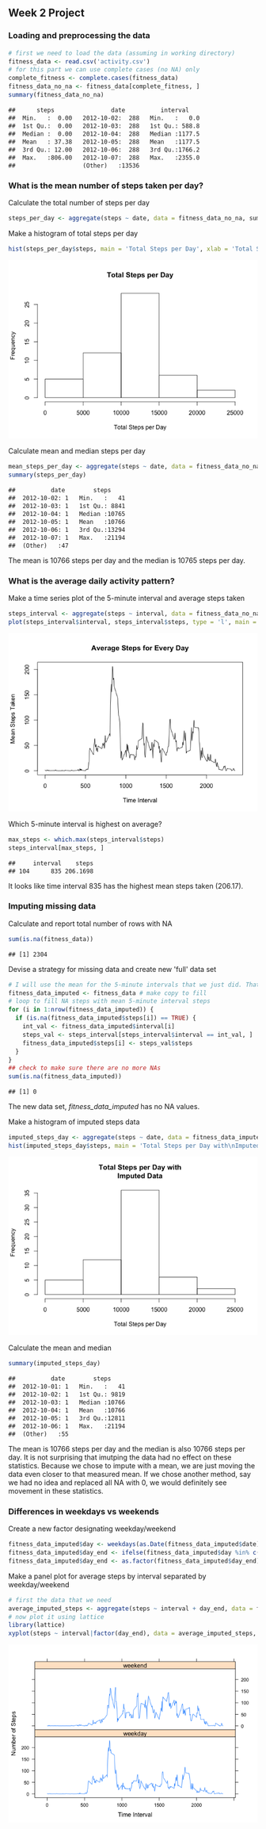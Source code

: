 Week 2 Project
--------------

### Loading and preprocessing the data

``` r
# first we need to load the data (assuming in working directory)
fitness_data <- read.csv('activity.csv')
# for this part we can use complete cases (no NA) only
complete_fitness <- complete.cases(fitness_data)
fitness_data_no_na <- fitness_data[complete_fitness, ]
summary(fitness_data_no_na)
```

    ##      steps                date          interval     
    ##  Min.   :  0.00   2012-10-02:  288   Min.   :   0.0  
    ##  1st Qu.:  0.00   2012-10-03:  288   1st Qu.: 588.8  
    ##  Median :  0.00   2012-10-04:  288   Median :1177.5  
    ##  Mean   : 37.38   2012-10-05:  288   Mean   :1177.5  
    ##  3rd Qu.: 12.00   2012-10-06:  288   3rd Qu.:1766.2  
    ##  Max.   :806.00   2012-10-07:  288   Max.   :2355.0  
    ##                   (Other)   :13536

### What is the mean number of steps taken per day?

Calculate the total number of steps per day

``` r
steps_per_day <- aggregate(steps ~ date, data = fitness_data_no_na, sum)
```

Make a histogram of total steps per day

``` r
hist(steps_per_day$steps, main = 'Total Steps per Day', xlab = 'Total Steps per Day')
```

![](Coursera_Repro_Research_Wk2_files/figure-markdown_github/histtotalstepsday-1.png)

Calculate mean and median steps per day

``` r
mean_steps_per_day <- aggregate(steps ~ date, data = fitness_data_no_na, mean)
summary(steps_per_day)
```

    ##          date        steps      
    ##  2012-10-02: 1   Min.   :   41  
    ##  2012-10-03: 1   1st Qu.: 8841  
    ##  2012-10-04: 1   Median :10765  
    ##  2012-10-05: 1   Mean   :10766  
    ##  2012-10-06: 1   3rd Qu.:13294  
    ##  2012-10-07: 1   Max.   :21194  
    ##  (Other)   :47

The mean is 10766 steps per day and the median is 10765 steps per day.

### What is the average daily activity pattern?

Make a time series plot of the 5-minute interval and average steps taken

``` r
steps_interval <- aggregate(steps ~ interval, data = fitness_data_no_na, mean)
plot(steps_interval$interval, steps_interval$steps, type = 'l', main = 'Average Steps for Every Day', xlab = 'Time Interval', ylab = 'Mean Steps Taken')
```

![](Coursera_Repro_Research_Wk2_files/figure-markdown_github/dailyactvity-1.png)

Which 5-minute interval is highest on average?

``` r
max_steps <- which.max(steps_interval$steps)
steps_interval[max_steps, ]
```

    ##     interval    steps
    ## 104      835 206.1698

It looks like time interval 835 has the highest mean steps taken (206.17).

### Imputing missing data

Calculate and report total number of rows with NA

``` r
sum(is.na(fitness_data))
```

    ## [1] 2304

Devise a strategy for missing data and create new 'full' data set

``` r
# I will use the mean for the 5-minute intervals that we just did. That seems a little more specific than mean/median per day
fitness_data_imputed <- fitness_data # make copy to fill
# loop to fill NA steps with mean 5-minute interval steps
for (i in 1:nrow(fitness_data_imputed)) {
  if (is.na(fitness_data_imputed$steps[i]) == TRUE) {
    int_val <- fitness_data_imputed$interval[i]
    steps_val <- steps_interval[steps_interval$interval == int_val, ]
    fitness_data_imputed$steps[i] <- steps_val$steps
  }
}
## check to make sure there are no more NAs
sum(is.na(fitness_data_imputed))
```

    ## [1] 0

The new data set, *fitness\_data\_imputed* has no NA values.

Make a histogram of imputed steps data

``` r
imputed_steps_day <- aggregate(steps ~ date, data = fitness_data_imputed, sum)
hist(imputed_steps_day$steps, main = 'Total Steps per Day with\nImputed Data', xlab = 'Total Steps per Day')
```

![](Coursera_Repro_Research_Wk2_files/figure-markdown_github/histimputed-1.png)

Calculate the mean and median

``` r
summary(imputed_steps_day)
```

    ##          date        steps      
    ##  2012-10-01: 1   Min.   :   41  
    ##  2012-10-02: 1   1st Qu.: 9819  
    ##  2012-10-03: 1   Median :10766  
    ##  2012-10-04: 1   Mean   :10766  
    ##  2012-10-05: 1   3rd Qu.:12811  
    ##  2012-10-06: 1   Max.   :21194  
    ##  (Other)   :55

The mean is 10766 steps per day and the median is also 10766 steps per day. It is not surprising that imutping the data had no effect on these statistics. Because we chose to impute with a mean, we are just moving the data even closer to that measured mean. If we chose another method, say we had no idea and replaced all NA with 0, we would definitely see movement in these statistics.

### Differences in weekdays vs weekends

Create a new factor designating weekday/weekend

``` r
fitness_data_imputed$day <- weekdays(as.Date(fitness_data_imputed$date))
fitness_data_imputed$day_end <- ifelse(fitness_data_imputed$day %in% c('Saturday', 'Sunday'), 'weekend', 'weekday')
fitness_data_imputed$day_end <- as.factor(fitness_data_imputed$day_end)
```

Make a panel plot for average steps by interval separated by weekday/weekend

``` r
# first the data that we need
average_imputed_steps <- aggregate(steps ~ interval + day_end, data = fitness_data_imputed, mean)
# now plot it using lattice
library(lattice)
xyplot(steps ~ interval|factor(day_end), data = average_imputed_steps, type = 'l', layout = c(1,2), col = 'dodgerblue', ylab = 'Number of Steps', xlab = 'Time Interval')
```

![](Coursera_Repro_Research_Wk2_files/figure-markdown_github/panelplot-1.png)

